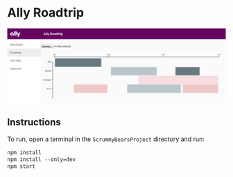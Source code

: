 # Ally Roadtrip
![Screenshot](screenshot.png?raw=true "Screenshot of Ally Roadtrip")

## Instructions
To run, open a terminal in the `ScrummyBearsProject` directory and run:
```
npm install
npm install --only=dev
npm start
```
